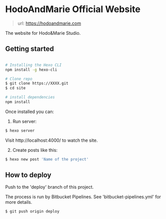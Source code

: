 # HodoAndMarie Official Website

> url: https://hodoandmarie.com

The website for Hodo&Marie Studio.

## Getting started

``` bash

# Installing the Hexo CLI
npm install -g hexo-cli

# Clone repo
$ git clone https://XXXX.git
$ cd site

# install dependencies
npm install
```

Once installed you can:


1. Run server:

``` bash
$ hexo server
```

Visit http://localhost:4000/ to watch the site.

2. Create posts like this:

``` bash
$ hexo new post 'Name of the project'
```

## How to deploy

Push to the 'deploy' branch of this project. 

The process is run by Bitbucket Pipelines. See 'bitbucket-pipelines.yml' for more details.

``` bash
$ git push origin deploy
```
